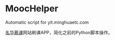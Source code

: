 # MoocHelper

Automatic script for yit.minghuaetc.com

[名华慕课](yit.minghuaetc.com)网站刷课APP，简化之前的Python脚本操作。